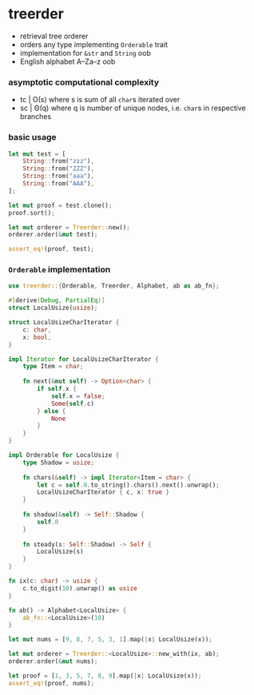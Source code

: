 # treerder
- retrieval tree orderer
- orders any type implementing `Orderable` trait
- implementation for `&str` and `String` oob
- English alphabet A–Za–z oob

### asymptotic computational complexity

- tc | Ο(s) where s is sum of all `char`s iterated over
- sc | Θ(q) where q is number of unique nodes, i.e. `char`s in respective branches

### basic usage

```rust
let mut test = [
    String::from("zzz"),    
    String::from("ZZZ"),    
    String::from("aaa"),    
    String::from("AAA"),    
];

let mut proof = test.clone();
proof.sort();

let mut orderer = Treerder::new();
orderer.order(&mut test);

assert_eq!(proof, test);
```

### `Orderable` implementation

```rust
use treerder::{Orderable, Treerder, Alphabet, ab as ab_fn};

#[derive(Debug, PartialEq)]
struct LocalUsize(usize);

struct LocalUsizeCharIterator {
    c: char,
    x: bool,
}

impl Iterator for LocalUsizeCharIterator {
    type Item = char;
    
    fn next(&mut self) -> Option<char> {
        if self.x {
            self.x = false;
            Some(self.c)
        } else {
            None
        }
    }
}

impl Orderable for LocalUsize {
    type Shadow = usize;
    
    fn chars(&self) -> impl Iterator<Item = char> {
        let c = self.0.to_string().chars().next().unwrap();
        LocalUsizeCharIterator { c, x: true }
    }
    
    fn shadow(&self) -> Self::Shadow {
        self.0
    }
    
    fn steady(s: Self::Shadow) -> Self {
        LocalUsize(s)
    }
}

fn ix(c: char) -> usize {
    c.to_digit(10).unwrap() as usize
}

fn ab() -> Alphabet<LocalUsize> {
    ab_fn::<LocalUsize>(10)
}

let mut nums = [9, 8, 7, 5, 3, 1].map(|x| LocalUsize(x));

let mut orderer = Treerder::<LocalUsize>::new_with(ix, ab);
orderer.order(&mut nums);

let proof = [1, 3, 5, 7, 8, 9].map(|x| LocalUsize(x));
assert_eq!(proof, nums);

```
